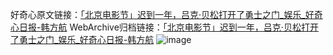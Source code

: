 好奇心原文链接：[「北京电影节」迟到一年，吕克·贝松打开了勇士之门_娱乐_好奇心日报-韩方航](https://www.qdaily.com/articles/8730.html)
WebArchive归档链接：[「北京电影节」迟到一年，吕克·贝松打开了勇士之门_娱乐_好奇心日报-韩方航](http://web.archive.org/web/20161008093437/http://www.qdaily.com:80/articles/8730.html)
![image](http://ww3.sinaimg.cn/large/007d5XDpgy1g3vdr9w0ipj30u02ge7wh)
